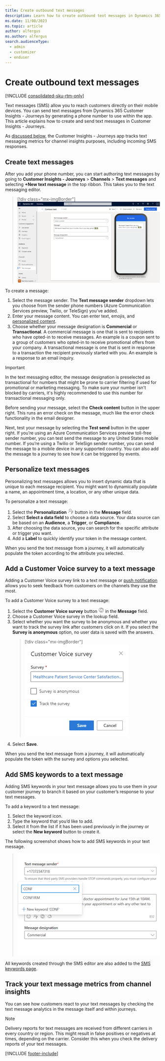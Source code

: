 ```yaml
---
title: Create outbound text messages
description: Learn how to create outbound text messages in Dynamics 365 Customer Insights - Journeys.
ms.date: 11/08/2023
ms.topic: article
author: alfergus
ms.author: alfergus
search.audienceType: 
  - admin
  - customizer
  - enduser
---
```


# Create outbound text messages

[!INCLUDE [consolidated-sku-rtm-only](./includes/consolidated-sku-rtm-only.md)]

Text messages (SMS) allow you to reach customers directly on their mobile devices. You can send text messages from Dynamics 365 Customer Insights - Journeys by generating a phone number to use within the app. This article explains how to create and send text messages in Customer Insights - Journeys.

As [discussed below](real-time-marketing-outbound-text-messaging.md#track-your-text-message-metrics-from-channel-insights), the Customer Insights - Journeys app tracks text messaging metrics for channel insights purposes, including incoming SMS responses.

## Create text messages

After you add your phone number, you can start authoring text messages by going to **Customer Insights - Journeys** > **Channels** > **Text messages** and selecting **+New text message** in the top ribbon. This takes you to the text messaging editor.

> [!div class="mx-imgBorder"]
> ![Text editor screenshot.](media/real-time-marketing-text-editor4.png "Text editor screenshot")

To create a message:

1. Select the message sender. The **Text message sender** dropdown lets you choose from the sender phone numbers (Azure Communication Services preview, Twilio, or TeleSign) you’ve added.
1. Enter your message content. You can enter text, emojis, and [personalized content](real-time-marketing-outbound-text-messaging.md#personalize-text-messages).
1. Choose whether your message designation is **Commercial** or **Transactional**. A commercial message is one that is sent to recipients who have opted-in to receive messages. An example is a coupon sent to a group of customers who opted-in to receive promotional offers from your company. A transactional message is one that is sent in response to a transaction the recipient previously started with you. An example is a response to an email inquiry.

> [!IMPORTANT]
> In the text messaging editor, the message designation is preselected as transactional for numbers that might be prone to carrier filtering if used for promotional or marketing messaging. To make sure your number isn't blocked by carriers, it's highly recommended to use this number for transactional messaging only.

Before sending your message, select the **Check content** button in the upper right. This runs an error check on the message, much like the error check functionality in the email designer.

Next, test your message by selecting the **Test send** button in the upper right. If you’re using an Azure Communication Services preview toll-free sender number, you can test send the message to any United States mobile number. If you’re using a Twilio or TeleSign sender number, you can send the message to a mobile device in any supported country. You can also add the message to a journey to see how it can be triggered by events.

## Personalize text messages

Personalizing text messages allows you to insert dynamic data that is unique to each message recipient. You might want to dynamically populate a name, an appointment time, a location, or any other unique data.

To personalize a text message:

1. Select the **Personalization** ![The Personalization button.](media/real-time-marketing-personalization2.png "The Personalization button") button in the **Message** field.
1. Select **Select a data field** to choose a data source. Your data source can be based on an **Audience**, a **Trigger**, or **Compliance**.
1. After choosing the data source, you can search for the specific attribute or trigger you want.
1. Add a **Label** to quickly identify your token in the message content.

When you send the text message from a journey, it will automatically populate the token according to the attribute you selected.

## Add a Customer Voice survey to a text message

Adding a Customer Voice survey link to a text message or [push notification](real-time-marketing-push-notifications.md#add-a-customer-voice-survey-to-a-push-notification) allows you to seek feedback from customers on the channels they use the most.

To add a Customer Voice survey to a text message:

1. Select the **Customer Voice survey** button ![The Customer Voice survey button.](media/real-time-marketing-customer-voice.png "The Customer Voice survey button") in the **Message** field.
1. Choose a Customer Voice survey in the lookup field.
1. Select whether you want the survey to be anonymous and whether you want to track the survey link after customers click on it. If you select the **Survey is anonymous** option, no user data is saved with the answers.
    > [!div class="mx-imgBorder"]
    > ![Customer Voice survey options screenshot.](media/real-time-marketing-survey-options.png "Customer Voice survey options screenshot")
1. Select **Save**.

When you send the text message from a journey, it will automatically populate the token with the survey and options you selected.

## Add SMS keywords to a text message

Adding SMS keywords in your text message allows you to use them in your customer journey to branch it based on your customer’s response to your text messages.  
 
To add a keyword to a text message:
 
1. Select the keyword icon.
2. Type the keyword that you’d like to add.
3. Select it from the list if it has been used previously in the journey or select the **New keyword** button to create it.

The following screenshot shows how to add SMS keywords in your text message.

> ![Add SMS keywords screenshot](media/add-sms-keywords.png "[Add SMS keywords screenshot")
 
All keywords created through the SMS editor are also added to the [SMS keywords page](manage-sms-keywords.md ).
 
## Track your text message metrics from channel insights

You can see how customers react to your text messages by checking the text message analytics in the message itself and within journeys.

> [!NOTE]
> Delivery reports for text messages are received from different carriers in every country or region. This might result in false positives or negatives at times, depending on the carrier. Consider this when you check the delivery reports of your text messages.

[!INCLUDE [footer-include](./includes/footer-banner.md)]
